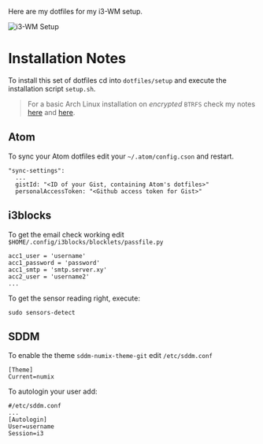 Here are my dotfiles for my i3-WM setup.

![i3-WM Setup](http://i.imgur.com/1W0z7fq.jpg)

# Installation Notes

To install this set of dotfiles cd into `dotfiles/setup` and execute the installation script `setup.sh`.

> For a basic Arch Linux installation on _encrypted_ `BTRFS`  check my notes [here](https://gist.github.com/broedli/5604637d5855bef68f3e) and [here](https://gist.github.com/broedli/4f401e0097f185ba34eb).

## Atom

To sync your Atom dotfiles edit your `~/.atom/config.cson` and restart.

```
"sync-settings":
  ...
  gistId: "<ID of your Gist, containing Atom's dotfiles>"
  personalAccessToken: "<Github access token for Gist>"
```

## i3blocks

To get the email check working edit `$HOME/.config/i3blocks/blocklets/passfile.py`

```
acc1_user = 'username'
acc1_password = 'password'
acc1_smtp = 'smtp.server.xy'
acc2_user = 'username2'
...
```

To get the sensor reading right, execute:

```
sudo sensors-detect
```

## SDDM

To enable the theme `sddm-numix-theme-git` edit `/etc/sddm.conf`

```
[Theme]
Current=numix
```

To autologin your user add:

```
#/etc/sddm.conf
...
[Autologin]
User=username
Session=i3
```
